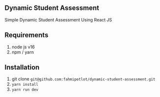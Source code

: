 ## Dynamic Student Assessment

Simple Dynamic Student Assessment Using React JS

## Requirements
1. node js v16
2. npm / yarn

## Installation 
1. git clone `git@github.com:fahmipotlot/dynamic-student-assessment.git`
2. `yarn install`
3. `yarn run dev`